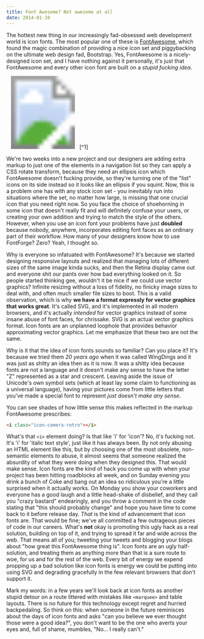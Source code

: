 ```yaml
---
title: Font Awesome? Not awesome at all
date: 2014-01-10
---
```


The hottest new thing in our increasingly fad-obsessed web development world is icon fonts. The most popular one of these is [FontAwesome](http://fortawesome.github.com/Font-Awesome/), which found the magic combination of providing a nice icon set and piggybacking on the ultimate web design fad, Bootstrap. Yes, FontAwesome is a nicely-designed icon set, and I have nothing against it personally, it's just that FontAwesome and every other icon font are built on a *stupid fucking idea*.

<svg width="192" height="192" class="image">
  <image xlink:href="/images/font-awesome-not-awesome/poop.svg" src="/images/font-awesome-not-awesome/poop.png" width="192" height="192"/>
</svg><span class="image-attr">[^1]</span>

We're two weeks into a new project and our designers are adding extra markup to just one of the elements in a navigation list so they can apply a CSS rotate transform, because they need an ellipsis icon which FontAwesome doesn't fucking provide, so they're turning one of the "list" icons on its side instead so it looks like an ellipsis if you squint. Now, this is a problem one has with any stock icon set - you inevitably run into situations where the set, no matter how large, is missing that one crucial icon that you need right now. So you face the choice of shoehorning in some icon that doesn't really fit and will definitely confuse your users, or creating your own addition and trying to match the style of the others. However, when you use an icon font your problems have just **doubled** because nobody, anywhere, incorporates editing font faces as an ordinary part of their workflow. How many of your designers know how to use FontForge? Zero? Yeah, I thought so.

Why is everyone so infatuated with FontAwesome? It's because we started designing responsive layouts and realized that managing lots of different sizes of the same image kinda sucks, and then the Retina display came out and everyone shit our pants over how bad everything looked on it. So people started thinking gee, wouldn't it be nice if we could use vector graphics? Infinite resizing without a loss of fidelity, no finicky image sizes to deal with, and often much smaller file sizes to boot. This is a valid observation, which is why **we have a format expressly for vector graphics that works great**. It's called SVG, and it's implemented in all modern browsers, and it's actually *intended* for vector graphics instead of some insane abuse of font faces, for chrissake. SVG is an actual vector graphics format. Icon fonts are an unplanned loophole that provides behavior approximating vector graphics. Let me emphasize that these two are not the same.

Why is it that the idea of icon fonts sounds so familiar? Can you place it? It's because we tried them *20 years ago* when it was called WingDings and it was just as shitty an idea then as it is now. It was a shitty idea because fonts are not a language and it doesn't make any sense to have the letter "Z" represented as a star and crescent. Leaving aside the issue of Unicode's own symbol sets (which at least lay some claim to functioning as a universal language), having your pictures come from little letters that you've made a special font to represent *just doesn't make any sense*.

You can see shades of how little sense this makes reflected in the markup FontAwesome prescribes:

```html
<i class="icon-camera-retro"></i>
```

What's that `<i>` element doing? Is that like 'i' for 'icon'? No, it's fucking not. It's 'i' for 'italic text style', just like it has always been. By not only abusing an HTML element like this, but by choosing one of the most obsolete, non-semantic elements *to* abuse, it almost seems that someone realized the absurdity of what they were doing when they designed this. That would make sense. Icon fonts are the kind of hack you come up with when your project has been hitting roadblocks all week, and on Sunday evening you drink a bunch of Coke and bang out an idea so ridiculous you're a little surprised when it actually works. On Monday you show your coworkers and everyone has a good laugh and a little head-shake of disbelief, and they call you "crazy bastard" endearingly, and you throw a comment in the code stating that "this should probably change" and hope you have time to come back to it before release day. *That* is the kind of advancement that icon fonts are. That would be fine; we've all committed a few outrageous pieces of code in our careers. What's **not** okay is promoting this ugly hack as a real solution, building on top of it, and trying to spread it far and wide across the web. That means all of you; tweeting your tweets and blogging your blogs about "how great this FontAwesome thing is". Icon fonts are an ugly half-solution, and treating them as anything more than that is a sure route to woe, for us and for the rest of the web. Every bit of energy we expend propping up a bad solution like icon fonts is energy we could be putting into using SVG and degrading gracefully in the few relevant browsers that don't support it.

Mark my words: in a few years we'll look back at icon fonts as another stupid detour on a route littered with mistakes like `<marquee>` and table layouts. There is no future for this technology except regret and hurried backpedaling. So think on this: when someone in the future reminisces about the days of icon fonts and asks "can you believe we ever thought those were a good idea?", you don't want to be the one who averts your eyes and, full of shame, mumbles, "No... I really can't."

[^1]: Poop icon designed by [Ricardo Moreira](http://thenounproject.com/skatakila) from the [Noun Project](http://www.thenounproject.com/).
